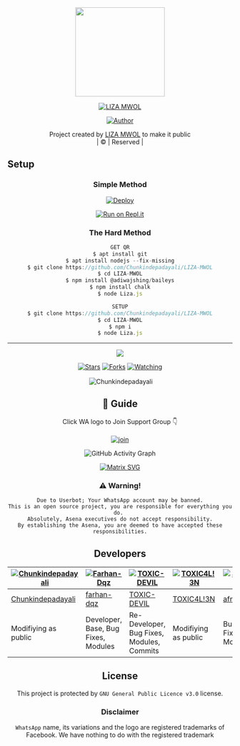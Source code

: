 
<div align="center">
  <img border-radius: 15px src="20210811_082543.jpg"width="200" height="200"/>
  <p align="center">
    
    
<a href="#"><img title="LIZA MWOL" src="https://img.shields.io/badge/LIZA MWOL-green?colorA=%23ff0000&colorB=%23017e40&style=for-the-badge"></a>
</p>
  <p align="center">
<a href=https://github.com/Chunkindepadayali"><img title="Author" src="https://img.shields.io/badge/Author-(hunk!nd3 p4d4y41!-LIZAMWOL?color=blue&style=for-the-badge&logo=whatsapp"></a>
</p>
</div>
<p align="center">
Project created by <a href="https://github.com/Chunkindepadayali">LIZA MWOL</a> to make it public
    <br>
       | © |
        Reserved |
    <br> 
</p>

## Setup
<div align="center">

  ### Simple Method
  
[![Deploy](https://www.herokucdn.com/deploy/button.svg)](https://heroku.com/deploy?template=hhttps://github.com/Anu00123/LIZA-MWOL-1?organization=Anu00123&organization=Anu00123/github.com/pepesir/LIZA-MWOL) 
  
[![Run on Repl.it](https://repl.it/badge/github/quiec/whatsAlfa)](https://replit.com/@pepesir/LizaMwol?v=1)
  
### The Hard Method
```js
GET QR
$ apt install git
$ apt install nodejs --fix-missing
$ git clone https://github.com/Chunkindepadayali/LIZA-MWOL
$ cd LIZA-MWOL
$ npm install @adiwajshing/baileys
$ npm install chalk
$ node Liza.js
```
      
```js
SETUP
$ git clone https://github.com/Chunkindepadayali/LIZA-MWOL
$ cd LIZA-MWOL
$ npm i
$ node Liza.js
```

----

  <p align="center">
  <a href="https://github.com/Chunkindepadayali/LIZA-MWOL">
    
<a href="https:https://github.com/Chunkindepadayali?tab=followers">
<img src="https://img.shields.io/github/repo-size/Chunkindepadayali/LIZA-MWOL?color=green&label=Repo%20total%20size&style=plastic">
<p align="center">
<a href="https://github.com/Chunkindepadayali/followers"
<img title="Followers" src="https://img.shields.io/github/followers/Chunkindepadayali?color=blue&style=flat-square"></a>
<a href="https://github.com/Chunkindepadayali/LIZA-MWOL/stargazers/"><img title="Stars" src="https://img.shields.io/github/stars/Chunkindepadayali/LIZA-MWOL?color=blue&style=flat-square"></a>
<a href="https://github.com/Chunkindepadayali/LIZA-MWOL/network/members"><img title="Forks" src="https://img.shields.io/github/forks/Chunkindepadayali/LIZA-MWOL?color=blue&style=flat-square"></a>
<a href="https://github.com/Chunkindepadayali/LIZA-MWOL/watchers"><img title="Watching" src="https://img.shields.io/github/watchers/Chunkindepadayali/LIZA-MWOL?label=Watchers&color=blue&style=flat-square"></a>
</p>

<p align="center">
<p>&nbsp;<img align="center" src="https://github-readme-stats.vercel.app/api?username=Chunkindepadayali&show_icons=true&theme=dark&locale=en" alt="Chunkindepadayali" /></p>
    
## 📢 Guide
Click WA logo to Join Support Group 👇
    <br>
<br>
  [![join](https://github.com/Chunkindepadayali/LIZA-MWOL/blob/master/WhatsAsena.png)](https://chat.whatsapp.com/BRPbS6JHUoCE480MpLLM5z)
  <div align="center">
       
  ![GitHub Activity Graph](https://activity-graph.herokuapp.com/graph?username=chunkindepadayali&bg_color=000000&color=4fff67&line=4fff67&point=ffffff&area=true&hide_border=true)
  </div>
 
  
  [![Matrix SVG](https://raw.githubusercontent.com/rodrigograca31/rodrigograca31/master/matrix.svg)](https://chat.whatsapp.com/BRPbS6JHUoCE480MpLLM5z)
                     
### ⚠️ Warning! 
```
Due to Userbot; Your WhatsApp account may be banned.
This is an open source project, you are responsible for everything you do. 
Absolutely, Asena executives do not accept responsibility.
By establishing the Asena, you are deemed to have accepted these responsibilities.
```

## Developers
  <div align="center">
    
[![Chunkindepadayali](https://github.com/Chunkindepadayali.png?size=100)](https://github.com/Chunkindepadayali) | [![Farhan-Dqz](https://github.com/farhan-dqz.png?size=100)](https://github.com/farhan-dqz) | [![TOXIC-DEVIL](https://github.com/TOXIC-DEVIL.png?size=100)](https://github.com/TOXIC-DEVIL) |  [![TOXIC4L!3N](https://github.com/Alien-alfa.png?size=100)](https://github.com/AI-VIKI) | [![afnanplk](https://github.com/afnanplk.png?size=100)](https://github.com/afnanplk) 
----|----|----|----|----
[Chunkindepadayali](https://github.com/Chunkindepadayali) | [farhan-dqz](https://github.com/farhan-dqz) | [TOXIC-DEVIL](https://github.com/TOXIC-DEVIL) | [TOXIC4L!3N](https://github.com/AI-VIKI) | [afnanplk](https://github.com/afnanplk) 
Modifiying as public | Developer, Base, Bug Fixes, Modules| Re-Developer, Bug Fixes, Modules, Commits |  Modifiying  as   public | Bug Fixes, Modules 
  </div>
    


## License
This project is protected by `GNU General Public Licence v3.0` license.

### Disclaimer
`WhatsApp` name, its variations and the logo are registered trademarks of Facebook. We have nothing to do with the registered trademark
